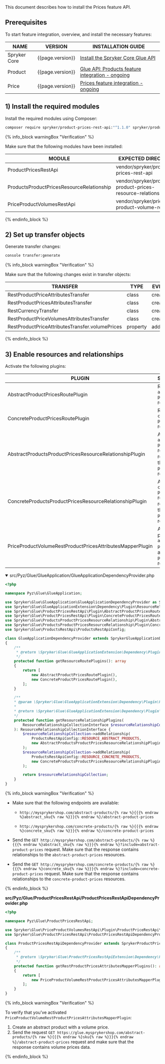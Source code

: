 

This document describes how to install the Prices feature API.

## Prerequisites

To start feature integration, overview, and install the necessary features:

| NAME | VERSION | INSTALLATION GUIDE |
| --- | --- | --- |
| Spryker Core | {{page.version}} | [Install the Spryker Core Glue API](/docs/pbc/all/miscellaneous/{{page.version}}/install-and-upgrade/install-glue-api/install-the-spryker-core-glue-api.html) |
| Product | {{page.version}} | [Glue API: Products feature integration - ongoing](/docs/scos/dev/feature-integration-guides/{{page.version}}/glue-api/glue-api-product-feature-integration.html) |
| Price | {{page.version}} | [Prices feature integration - ongoing](/docs/pbc/all/price-management/{{page.version}}/base-shop/install-and-upgrade/install-features/install-the-prices-feature.html)|

## 1) Install the required modules

Install the required modules using Composer:

```bash
composer require spryker/product-prices-rest-api:"^1.1.0" spryker/products-product-prices-resource-relationship:"^1.0.0" spryker/price-product-volumes-rest-api:"^1.0.0" --update-with-dependencies
```

{% info_block warningBox "Verification" %}

Make sure that the following modules have been installed:

| MODULE | EXPECTED DIRECTORY |
| --- | --- |
| ProductPricesRestApi | vendor/spryker/product-prices-rest-api |
| ProductsProductPricesResourceRelationship| vendor/spryker/products-product-prices-resource-relationship|
| PriceProductVolumesRestApi| vendor/spryker/price-product-volume-rest-api|

{% endinfo_block %}

## 2) Set up transfer objects

Generate transfer changes:

```bash
console transfer:generate
```

{% info_block warningBox "Verification" %}

Make sure that the following changes exist in transfer objects:

| TRANSFER | TYPE | EVENT | PATH |
| --- | --- | --- | --- |
| RestProductPriceAttributesTransfer | class | created | src/Generated/Shared/Transfer/RestProductPriceAttributesTransfer.php |
| RestProductPricesAttributesTransfer |class |created |src/Generated/Shared/Transfer/RestProductPricesAttributesTransfer.php|
|  RestCurrencyTransfer| class| created |src/Generated/Shared/Transfer/RestCurrencyTransfer.php|
| RestProductPriceVolumesAttributesTransfer| class| created |src/Generated/Shared/Transfer/RestProductPriceVolumesAttributesTransfer.php|
| RestProductPriceAttributesTransfer.volumePrices |property| added| src/Generated/Shared/Transfer/RestProductPriceAttributesTransfer.php|

{% endinfo_block %}

## 3) Enable resources and relationships

Activate the following plugins:  

| PLUGIN | SPECIFICATION | PREREQUISITES | NAMESPACE |
| --- | --- | --- | --- |
| AbstractProductPricesRoutePlugin | Registers the `abstract-product-prices` resource. | None | Spryker\Glue\ProductPricesRestApi\Plugin |
| ConcreteProductPricesRoutePlugin |Registers the `concrete-product-prices` resource. |None| Spryker\Glue\ProductPricesRestApi\Plugin|
|AbstractProductsProductPricesResourceRelationshipPlugin| Adds the `abstract-product-prices` resource as a relationship to the `abstract-products` resource.| None |Spryker\Glue\ProductsProductPricesResourceRelationship\Plugin|
|ConcreteProductsProductPricesResourceRelationshipPlugin |Adds the `concrete-product-prices` resource as a relationship to the `concrete-products` resource. |None |Spryker\Glue\ProductsProductPricesResourceRelationship\Plugin|
|PriceProductVolumeRestProductPricesAttributesMapperPlugin |Adds volume price data to `abstract-product-prices`  and `concrete-product-prices` resources. |None| Spryker\Glue\PriceProductVolumesRestApi\Plugin\ProductPriceRestApi|

<details open>
<summary markdown='span'>src/Pyz/Glue/GlueApplication/GlueApplicationDependencyProvider.php</summary>

```php
<?php

namespace Pyz\Glue\GlueApplication;

use Spryker\Glue\GlueApplication\GlueApplicationDependencyProvider as SprykerGlueApplicationDependencyProvider;
use Spryker\Glue\GlueApplicationExtension\Dependency\Plugin\ResourceRelationshipCollectionInterface;
use Spryker\Glue\ProductPricesRestApi\Plugin\AbstractProductPricesRoutePlugin;
use Spryker\Glue\ProductPricesRestApi\Plugin\ConcreteProductPricesRoutePlugin;
use Spryker\Glue\ProductsProductPricesResourceRelationship\Plugin\AbstractProductsProductPricesResourceRelationshipPlugin;
use Spryker\Glue\ProductsProductPricesResourceRelationship\Plugin\ConcreteProductsProductPricesResourceRelationshipPlugin;
use Spryker\Glue\ProductsRestApi\ProductsRestApiConfig;

class GlueApplicationDependencyProvider extends SprykerGlueApplicationDependencyProvider
{
    /**
     * @return \Spryker\Glue\GlueApplicationExtension\Dependency\Plugin\ResourceRoutePluginInterface[]
     */
    protected function getResourceRoutePlugins(): array
    {
        return [
            new AbstractProductPricesRoutePlugin(),
			new ConcreteProductPricesRoutePlugin(),
        ];
    }

 	/**
    * @param \Spryker\Glue\GlueApplicationExtension\Dependency\Plugin\ResourceRelationshipCollectionInterface $resourceRelationshipCollection
    *
    * @return \Spryker\Glue\GlueApplicationExtension\Dependency\Plugin\ResourceRelationshipCollectionInterface
    */
    protected function getResourceRelationshipPlugins(
        ResourceRelationshipCollectionInterface $resourceRelationshipCollection
    ): ResourceRelationshipCollectionInterface {
        $resourceRelationshipCollection->addRelationship(
            ProductsRestApiConfig::RESOURCE_ABSTRACT_PRODUCTS,
            new AbstractProductsProductPricesResourceRelationshipPlugin()
        );
        $resourceRelationshipCollection->addRelationship(
            ProductsRestApiConfig::RESOURCE_CONCRETE_PRODUCTS,
            new ConcreteProductsProductPricesResourceRelationshipPlugin()
        );

        return $resourceRelationshipCollection;
    }
}
```
</details>

{% info_block warningBox "Verification" %}

*   Make sure that the following endpoints are available:

    *   `http://mysprykershop.com/abstract-products/{% raw %}{{{% endraw %}abstract_sku{% raw %}}}{% endraw %}/abstract-product-prices`

    *   `http://mysprykershop.com/concrete-products/{% raw %}{{{% endraw %}concrete_sku{% raw %}}}{% endraw %}/concrete-product-prices`

*   Send the `GET http://mysprykershop.com/abstract-products/{% raw %}{{{% endraw %}abstract_sku{% raw %}}}{% endraw %}?include=abstract-product-prices` request. Make sure that the response contains relationships to the `abstract-product-prices` resources.

*   Send the `GET http://mysprykershop.com/concrete-products/{% raw %}{{{% endraw %}concrete_sku{% raw %}}}{% endraw %}?include=concrete-product-prices` request. Make sure that the response contains relationships to the `concrete-product-prices` resources.  

{% endinfo_block %}


**src/Pyz/Glue/ProductPricesRestApi/ProductPricesRestApiDependencyProvider.php**

```php
<?php

namespace Pyz\Glue\ProductPricesRestApi;

use Spryker\Glue\PriceProductVolumesRestApi\Plugin\ProductPriceRestApi\PriceProductVolumeRestProductPricesAttributesMapperPlugin;
use Spryker\Glue\ProductPricesRestApi\ProductPricesRestApiDependencyProvider as SprykerProductPricesRestApiDependencyProvider;

class ProductPricesRestApiDependencyProvider extends SprykerProductPricesRestApiDependencyProvider
{
    /**
     * @return \Spryker\Glue\ProductPricesRestApiExtension\Dependency\Plugin\RestProductPricesAttributesMapperPluginInterface[]
     */
    protected function getRestProductPricesAttributesMapperPlugins(): array
    {
        return [
            new PriceProductVolumeRestProductPricesAttributesMapperPlugin(),
        ];
    }
}
```

{% info_block warningBox "Verification" %}

To verify that you’ve activated `PriceProductVolumeRestProductPricesAttributesMapperPlugin`:

1.  Create an abstract product with a volume price.
2.  Send the request `GET https://glue.mysprykershop.com/abstract-products/{% raw %}{{{% endraw %}sku{% raw %}}}{% endraw %}/abstract-product-prices` request and make sure that the response contains volume prices data.

{% endinfo_block %}

